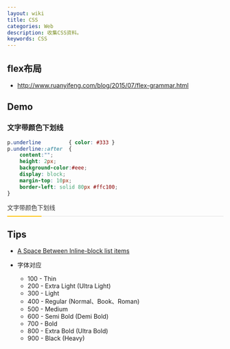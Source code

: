 ```yaml
---
layout: wiki
title: CSS
categories: Web
description: 收集CSS资料。
keywords: CSS
---
```


## flex布局
- <http://www.ruanyifeng.com/blog/2015/07/flex-grammar.html>

## Demo
### 文字带颜色下划线
<style tyle="css">
    p.underline { color: #333 }
    p.underline::after { content:""; height: 2px; background-color:#eee; display: block; margin-top: 10px; border-left: solid 80px #ffc100;}
</style>
```css
p.underline         { color: #333 }
p.underline::after  { 
    content:""; 
    height: 2px; 
    background-color:#eee; 
    display: block; 
    margin-top: 10px; 
    border-left: solid 80px #ffc100;
}
```
<p class="underline">文字带颜色下划线</p>


## Tips
- [A Space Between Inline-block list items](http://stackoverflow.com/questions/5256533/a-space-between-inline-block-list-items)

- 字体对应
    * 100 - Thin
    * 200 - Extra Light (Ultra Light)
    * 300 - Light
    * 400 - Regular (Normal、Book、Roman)
    * 500 - Medium
    * 600 - Semi Bold (Demi Bold)
    * 700 - Bold
    * 800 - Extra Bold (Ultra Bold)
    * 900 - Black (Heavy)